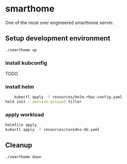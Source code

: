 # smarthome

One of the most over engineered smarthome server.

## Setup development environment

```bash
./smarthome up
```

### install kubconfig

TODO

### install helm

```bash
    kubectl apply -f resources/helm-rbac-config.yaml
helm init --service-account tiller
```

### apply workload

```bash
helmfile apply
kubectl apply -f resources/coredns-db.yaml
```

## Cleanup

```bash
./smarthome down
```